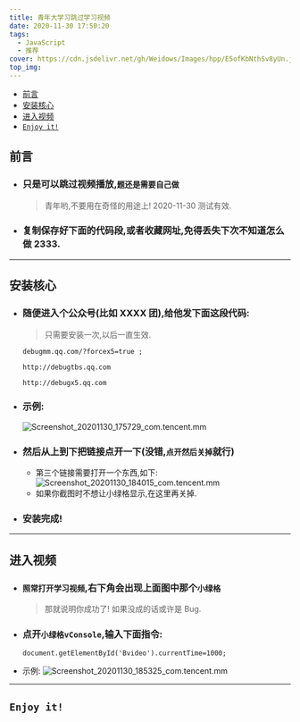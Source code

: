 ```yaml
---
title: 青年大学习跳过学习视频
date: 2020-11-30 17:50:20
tags:
  - JavaScript
  - 推荐
cover: https://cdn.jsdelivr.net/gh/Weidows/Images/hpp/E5ofKbNthSv8yUn.jpg
top_img:
---
```


<!--
 * @Author: Weidows
 * @Date: 2020-11-30 17:50:20
 * @LastEditors: Weidows
 * @LastEditTime: 2021-03-21 17:12:06
 * @FilePath: \Weidowsd:\Game\Github\Blog-private\source\_posts\others\TeenagersLearning.md
 * @Description:青年大学习
-->

- [前言](#前言)
- [安装核心](#安装核心)
- [进入视频](#进入视频)
- [`Enjoy it!`](#enjoy-it)

## 前言

- ### 只是可以跳过视频播放,`题还是需要自己做`
  > 青年哟,不要用在奇怪的用途上!
  > 2020-11-30 测试有效.
- ### 复制保存好下面的代码段,或者收藏网址,免得丢失下次不知道怎么做 2333.

---

## 安装核心

- ### 随便进入个公众号(比如 XXXX 团),给他发下面这段代码:

  > 只需要安装一次,以后一直生效.

  ```
  debugmm.qq.com/?forcex5=true ;

  http://debugtbs.qq.com

  http://debugx5.qq.com
  ```

- ### 示例:
  ![Screenshot_20201130_175729_com.tencent.mm](https://cdn.jsdelivr.net/gh/Weidows/Images/hpp/z2Epsq7kAv1NB6P.jpg)
- ### 然后从上到下把链接点开一下(没错,`点开然后关掉`就行)
  - 第三个链接需要打开一个东西,如下:
    ![Screenshot_20201130_184015_com.tencent.mm](https://cdn.jsdelivr.net/gh/Weidows/Images/hpp/UIMEakuX2x3sD1C.jpg)
  - 如果你截图时不想让小绿格显示,在这里再关掉.
- ### 安装完成!

---

## 进入视频

- ### `照常打开学习视频`,右下角会出现上面图中那个`小绿格`
  > 那就说明你成功了! 如果没成的话或许是 Bug.
- ### 点开`小绿格vConsole`,输入下面指令:

  ```
  document.getElementById('Bvideo').currentTime=1000;
  ```

- 示例:
  ![Screenshot_20201130_185325_com.tencent.mm](https://cdn.jsdelivr.net/gh/Weidows/Images/hpp/SoapzrVJ1jsbnEQ.jpg)

---

## `Enjoy it!`
